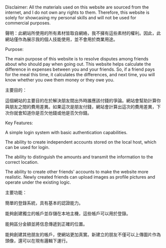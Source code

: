 Disclaimer: All the materials used on this website are sourced from the internet, and I do not own any rights to them. Therefore, this website is solely for showcasing my personal skills and will not be used for commercial purposes.

聲明：此網站所使用的所有素材皆取自網絡，我不擁有這些素材的權利。因此，此網站僅作為展示我的個人技能使用，並不會用於商業用途。

Purpose:

The main purpose of this website is to resolve disputes among friends about who should pay when going out. This website helps calculate the difference in expenses between you and your friends. So, if a friend pays for the meal this time, it calculates the differences, and next time, you will know whether you owe them money or they owe you.

主要目的：

這個網站的主要目的在於解決朋友間出外時誰應該付錢的爭論。網站會幫助計算你與朋友之間的費用差異。如果這次是朋友付錢，網站會計算出這次的費用差異，下次你就會知道你是否欠他錢或他是否欠你錢。

Key Features:

A simple login system with basic authentication capabilities.

The ability to create independent accounts stored on the local host, which can be used for login.

The ability to distinguish the amounts and transmit the information to the correct location.

The ability to create other friends' accounts to make the website more realistic. Newly created friends can upload images as profile pictures and operate under the existing logic.

主要功能：

簡單的登錄系統，具有基本的認證能力。

能夠創建獨立的帳戶並存儲在本地主機，這些帳戶可以用於登錄。

能夠區分金額並將信息傳遞到正確的位置。

能夠創建其他朋友的帳戶，使網站更加真實。新建立的朋友不僅可以上傳圖片作為頭像，還可以在現有邏輯下運行。

 
 
